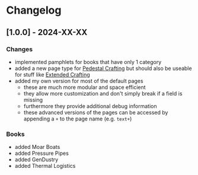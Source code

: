 # Changelog

## [1.0.0] - 2024-XX-XX

### Changes
- implemented pamphlets for books that have only 1 category
- added a new page type for [Pedestal Crafting](https://www.curseforge.com/minecraft/mc-mods/pedestal-crafting) but should also be useable for stuff like [Extended Crafting](https://www.curseforge.com/minecraft/mc-mods/extended-crafting-nomifactory-edition)
- added my own version for most of the default pages
  - these are much more modular and space efficient
  - they allow more customization and don't simply break if a field is missing
  - furthermore they provide additional debug information
  - these advanced versions of the pages can be accessed by appending a `+` to the page name (e.g. `text+`)

### Books
- added Moar Boats
- added Pressure Pipes
- added GenDustry
- added Thermal Logistics